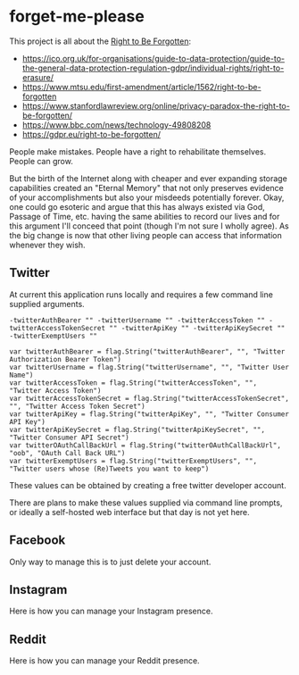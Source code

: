 # forget-me-please

This project is all about the [Right to Be Forgotten](https://en.wikipedia.org/wiki/Right_to_be_forgotten):

- https://ico.org.uk/for-organisations/guide-to-data-protection/guide-to-the-general-data-protection-regulation-gdpr/individual-rights/right-to-erasure/
- https://www.mtsu.edu/first-amendment/article/1562/right-to-be-forgotten
- https://www.stanfordlawreview.org/online/privacy-paradox-the-right-to-be-forgotten/
- https://www.bbc.com/news/technology-49808208
- https://gdpr.eu/right-to-be-forgotten/

People make mistakes. People have a right to rehabilitate themselves. People can grow.

But the birth of the Internet along with cheaper and ever expanding storage capabilities created an "Eternal Memory" that not only preserves evidence of your accomplishments but also your misdeeds potentially forever. Okay, one could go esoteric and argue that this has always existed via God, Passage of Time, etc. having the same abilities to record our lives and for this argument I'll conceed that point (though I'm not sure I wholly agree). As the big change is now that other living people can access that information whenever they wish. 

## Twitter

At current this application runs locally and requires a few command line supplied arguments.

```
-twitterAuthBearer "" -twitterUsername "" -twitterAccessToken "" -twitterAccessTokenSecret "" -twitterApiKey "" -twitterApiKeySecret "" -twitterExemptUsers ""
```

```golang
var twitterAuthBearer = flag.String("twitterAuthBearer", "", "Twitter Authorization Bearer Token")
var twitterUsername = flag.String("twitterUsername", "", "Twitter User Name")
var twitterAccessToken = flag.String("twitterAccessToken", "", "Twitter Access Token")
var twitterAccessTokenSecret = flag.String("twitterAccessTokenSecret", "", "Twitter Access Token Secret")
var twitterApiKey = flag.String("twitterApiKey", "", "Twitter Consumer API Key")
var twitterApiKeySecret = flag.String("twitterApiKeySecret", "", "Twitter Consumer API Secret")
var twitterOAuthCallBackUrl = flag.String("twitterOAuthCallBackUrl", "oob", "OAuth Call Back URL")
var twitterExemptUsers = flag.String("twitterExemptUsers", "", "Twitter users whose (Re)Tweets you want to keep")
```

These values can be obtained by creating a free twitter developer account.

There are plans to make these values supplied via command line prompts, or ideally a self-hosted web interface but that day is not yet here.

## Facebook

Only way to manage this is to just delete your account.

## Instagram

Here is how you can manage your Instagram presence.

## Reddit

Here is how you can manage your Reddit presence.
